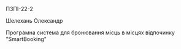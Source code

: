 ПЗПІ-22-2

Шелехань Олександр

Програмна система для бронювання місць в місцях відпочинку "SmartBooking"
